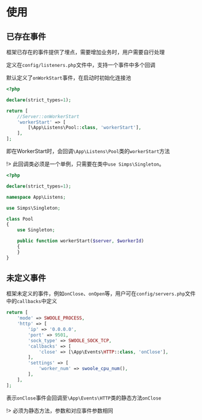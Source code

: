 # 使用

## 已存在事件

框架已存在的事件提供了埋点，需要增加业务时，用户需要自行处理

定义在`config/listeners.php`文件中，支持一个事件中多个回调

默认定义了`onWorkStart`事件，在启动时初始化连接池

```php
<?php

declare(strict_types=1);

return [
    //Server::onWorkerStart
    'workerStart' => [
        [\App\Listens\Pool::class, 'workerStart'],
    ],
];
```

即在WorkerStart时，会回调`\App\Listens\Pool`类的`workerStart`方法

!> 此回调类必须是一个单例，只需要在类中`use Simps\Singleton`。

```php
<?php

declare(strict_types=1);

namespace App\Listens;

use Simps\Singleton;

class Pool
{
    use Singleton;

    public function workerStart($server, $workerId)
    {
    }
}
```

## 未定义事件

框架未定义的事件，例如`onClose`、`onOpen`等，用户可在`config/servers.php`文件中的`callbacks`中定义

```php
return [
    'mode' => SWOOLE_PROCESS,
    'http' => [
        'ip' => '0.0.0.0',
        'port' => 9501,
        'sock_type' => SWOOLE_SOCK_TCP,
        'callbacks' => [
            'close' => [\App\Events\HTTP::class, 'onClose'],
        ],
        'settings' => [
            'worker_num' => swoole_cpu_num(),
        ],
    ],
];
```

表示`onClose`事件会回调至`\App\Events\HTTP`类的静态方法`onClose`

!> 必须为静态方法，参数和对应事件参数相同